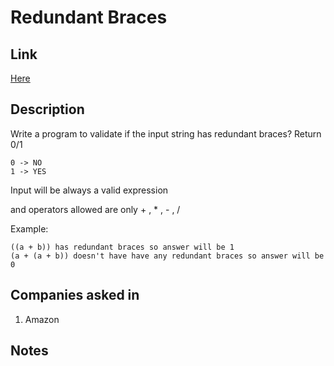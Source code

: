 # Redundant Braces

## Link

[Here](https://www.interviewbit.com/problems/redundant-braces/)

## Description

Write a program to validate if the input string has redundant braces?
Return 0/1

```text
0 -> NO
1 -> YES
```

Input will be always a valid expression

and operators allowed are only + , * , - , /

Example:

```text
((a + b)) has redundant braces so answer will be 1
(a + (a + b)) doesn't have have any redundant braces so answer will be 0
```

## Companies asked in

1. Amazon

## Notes